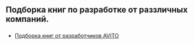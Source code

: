 ## Подборка книг по разработке от раззличных компаний.

###

- [Подборка книг от разработчиков AVITO](https://github.com/avito-tech/playbook/blob/master/books.md)

